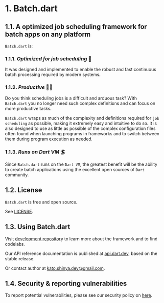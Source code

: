 # 1. Batch.dart

## 1.1. A optimized job scheduling framework for batch apps on any platform

`Batch.dart` is:

### 1.1.1. **_Optimized for job scheduling_** 🚀

It was designed and implemented to enable the robust and fast continuous batch processing required by modern systems.

### 1.1.2. **_Productive_** 👨‍💻

Do you think scheduling jobs is a difficult and arduous task? With `Batch.dart` you no longer need such complex definitions and can focus on more productive tasks.

`Batch.dart` wraps as much of the complexity and definitions required for `job scheduling` as possible, making it extremely easy and intuitive to do so. It is also designed to use as little as possible of the complex configuration files often found when launching programs in frameworks and to switch between them during program execution as needed.

### 1.1.3. **_Runs on Dart VM_** 🏄

Since `Batch.dart` runs on the `Dart VM`, the greatest benefit will be the ability to create batch applications using the excellent open sources of `Dart` community.

## 1.2. License

`Batch.dart` is free and open source.

See [LICENSE](https://github.com/batch-dart/batch.dart/blob/main/LICENSE).

## 1.3. Using Batch.dart

Visit [development repository](https://github.com/batch-dart/batch.dart) to learn more about the framework and to find codelabs.

Our API reference documentation is published at [api.dart.dev](https://pub.dev/documentation/batch/latest/), based on the stable release.

Or contact author at kato.shinya.dev@gmail.com.

## 1.4. Security & reporting vulnerabilities

To report potential vulnerabilities, please see our security policy on [here](https://github.com/batch-dart/batch.dart/blob/main/SECURITY.md).
